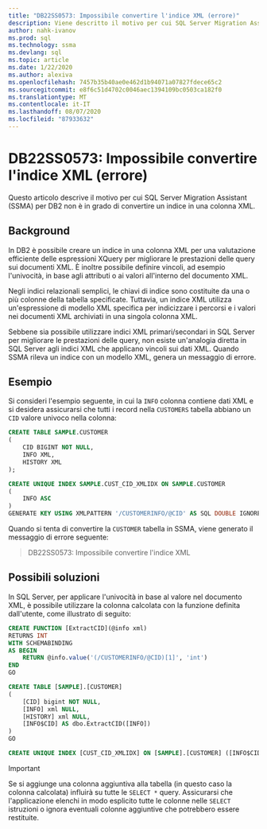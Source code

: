 ```yaml
---
title: "DB22SS0573: Impossibile convertire l'indice XML (errore)"
description: Viene descritto il motivo per cui SQL Server Migration Assistant (SSMA) per DB2 non è in grado di convertire un indice in una colonna XML.
author: nahk-ivanov
ms.prod: sql
ms.technology: ssma
ms.devlang: sql
ms.topic: article
ms.date: 1/22/2020
ms.author: alexiva
ms.openlocfilehash: 7457b35b40ae0e462d1b94071a07827fdece65c2
ms.sourcegitcommit: e8f6c51d4702c0046aec1394109bc0503ca182f0
ms.translationtype: MT
ms.contentlocale: it-IT
ms.lasthandoff: 08/07/2020
ms.locfileid: "87933632"
---
```

# <a name="db22ss0573-xml-index-cannot-be-converted-error"></a>DB22SS0573: Impossibile convertire l'indice XML (errore)

Questo articolo descrive il motivo per cui SQL Server Migration Assistant (SSMA) per DB2 non è in grado di convertire un indice in una colonna XML.

## <a name="background"></a>Background

In DB2 è possibile creare un indice in una colonna XML per una valutazione efficiente delle espressioni XQuery per migliorare le prestazioni delle query sui documenti XML. È inoltre possibile definire vincoli, ad esempio l'univocità, in base agli attributi o ai valori all'interno del documento XML.

Negli indici relazionali semplici, le chiavi di indice sono costituite da una o più colonne della tabella specificate. Tuttavia, un indice XML utilizza un'espressione di modello XML specifica per indicizzare i percorsi e i valori nei documenti XML archiviati in una singola colonna XML.

Sebbene sia possibile utilizzare indici XML primari/secondari in SQL Server per migliorare le prestazioni delle query, non esiste un'analogia diretta in SQL Server agli indici XML che applicano vincoli sui dati XML. Quando SSMA rileva un indice con un modello XML, genera un messaggio di errore.

## <a name="example"></a>Esempio

Si consideri l'esempio seguente, in cui la `INFO` colonna contiene dati XML e si desidera assicurarsi che tutti i record nella `CUSTOMERS` tabella abbiano un `CID` valore univoco nella colonna:

```sql
CREATE TABLE SAMPLE.CUSTOMER
(
    CID BIGINT NOT NULL,
    INFO XML,
    HISTORY XML
);

CREATE UNIQUE INDEX SAMPLE.CUST_CID_XMLIDX ON SAMPLE.CUSTOMER
(
    INFO ASC
)
GENERATE KEY USING XMLPATTERN '/CUSTOMERINFO/@CID' AS SQL DOUBLE IGNORE INVALID VALUES;
```

Quando si tenta di convertire la `CUSTOMER` tabella in SSMA, viene generato il messaggio di errore seguente:

> DB22SS0573: Impossibile convertire l'indice XML

## <a name="possible-remedies"></a>Possibili soluzioni

In SQL Server, per applicare l'univocità in base al valore nel documento XML, è possibile utilizzare la colonna calcolata con la funzione definita dall'utente, come illustrato di seguito:

```sql
CREATE FUNCTION [ExtractCID](@info xml)
RETURNS INT
WITH SCHEMABINDING
AS BEGIN
    RETURN @info.value('(/CUSTOMERINFO/@CID)[1]', 'int')  
END
GO

CREATE TABLE [SAMPLE].[CUSTOMER]
(
    [CID] bigint NOT NULL,
    [INFO] xml NULL,
    [HISTORY] xml NULL,
    [INFO$CID] AS dbo.ExtractCID([INFO])
)
GO

CREATE UNIQUE INDEX [CUST_CID_XMLIDX] ON [SAMPLE].[CUSTOMER] ([INFO$CID])
```

> [!IMPORTANT]
> Se si aggiunge una colonna aggiuntiva alla tabella (in questo caso la colonna calcolata) influirà su tutte le `SELECT *` query. Assicurarsi che l'applicazione elenchi in modo esplicito tutte le colonne nelle `SELECT` istruzioni o ignora eventuali colonne aggiuntive che potrebbero essere restituite.
